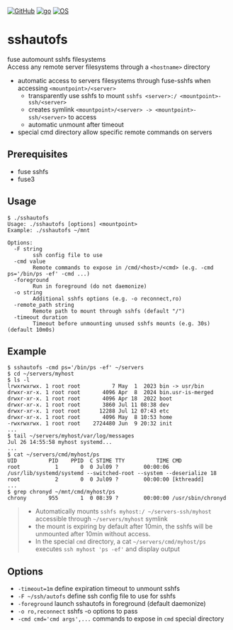 [![GitHub](https://img.shields.io/badge/GitHub-joknarf%2Ffuse--sshautofs-black?logo=github)](https://github.com/joknarf/fuse-sshautofs)
[![go](https://img.shields.io/badge/lang-Go%20-blue.svg)]()
[![OS](https://img.shields.io/badge/OS-Linux%20-blue.svg)]()

# sshautofs
fuse automount sshfs filesystems  
Access any remote server filesystems through a `<hostname>` directory  

* automatic access to servers filesystems through fuse-sshfs when accessing `<mountpoint>/<server>`
  * transparently use sshfs to mount `sshfs <server>:/ <mountpoint>-ssh/<server>`
  * creates symlink `<mountpoint>/<server> -> <mountpoint>-ssh/<server>` to access
  * automatic unmount after timeout
* special cmd directory allow specific remote commands on servers

## Prerequisites

* fuse sshfs
* fuse3
  
## Usage

```
$ ./sshautofs
Usage: ./sshautofs [options] <mountpoint>
Example: ./sshautofs ~/mnt

Options:
  -F string
        ssh config file to use
  -cmd value
        Remote commands to expose in /cmd/<host>/<cmd> (e.g. -cmd ps='/bin/ps -ef' -cmd ...)
  -foreground
        Run in foreground (do not daemonize)
  -o string
        Additional sshfs options (e.g. -o reconnect,ro)
  -remote_path string
        Remote path to mount through sshfs (default "/")
  -timeout duration
        Timeout before unmounting unused sshfs mounts (e.g. 30s) (default 10m0s)
```

## Example

```
$ sshautofs -cmd ps='/bin/ps -ef' ~/servers
$ cd ~/servers/myhost
$ ls -l
lrwxrwxrwx. 1 root root          7 May  1  2023 bin -> usr/bin
drwxr-xr-x. 1 root root       4096 Apr  8  2024 bin.usr-is-merged
drwxr-xr-x. 1 root root       4096 Apr 18  2022 boot
drwxr-xr-x. 1 root root       3860 Jul 11 08:38 dev
drwxr-xr-x. 1 root root      12288 Jul 12 07:43 etc
drwxr-xr-x. 1 root root       4096 May  8 10:53 home
-rwxrwxrwx. 1 root root    2724480 Jun  9 20:32 init
...
$ tail ~/servers/myhost/var/log/messages
Jul 26 14:55:58 myhost systemd...
...
$ cat ~/servers/cmd/myhost/ps
UID          PID    PPID  C STIME TTY          TIME CMD
root           1       0  0 Jul09 ?        00:00:06 /usr/lib/systemd/systemd --switched-root --system --deserialize 18
root           2       0  0 Jul09 ?        00:00:00 [kthreadd]
...
$ grep chronyd ~/mnt/cmd/myhost/ps
chrony       955       1  0 08:39 ?        00:00:00 /usr/sbin/chronyd
```

> * Automatically mounts `sshfs myhost:/ ~/servers-ssh/myhost` accessible through `~/servers/myhost` symlink  
> * the mount is expiring by default after 10min, the sshfs will be unmounted after 10min without access.  
> * In the special `cmd` directory, a cat `~/servers/cmd/myhost/ps` executes `ssh myhost 'ps -ef'` and display output

## Options

* `-timeout=1m` define expiration timeout to unmount sshfs
* `-F ~/ssh/autofs` define ssh config file to use for sshfs
* `-foreground` launch sshautofs in foreground (default daemonize)
* `-o ro,reconnect` sshfs -o options to pass
* `-cmd cmd='cmd args',...` commands to expose in `cmd` special directory

